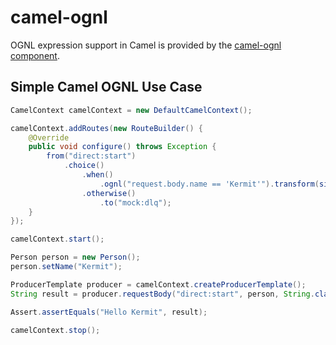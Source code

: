 # camel-ognl

OGNL expression support in Camel is provided by the [camel-ognl component](http://camel.apache.org/ognl.html).


## Simple Camel OGNL Use Case
```java
CamelContext camelContext = new DefaultCamelContext();

camelContext.addRoutes(new RouteBuilder() {
    @Override
    public void configure() throws Exception {
        from("direct:start")
            .choice()
                .when()
                    .ognl("request.body.name == 'Kermit'").transform(simple("Hello ${body.name}"))
                .otherwise()
                    .to("mock:dlq");
    }
});

camelContext.start();

Person person = new Person();
person.setName("Kermit");

ProducerTemplate producer = camelContext.createProducerTemplate();
String result = producer.requestBody("direct:start", person, String.class);

Assert.assertEquals("Hello Kermit", result);

camelContext.stop();
```
